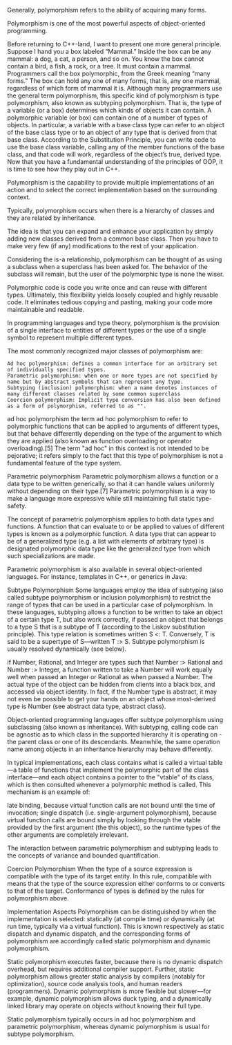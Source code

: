 Generally, polymorphism refers to the ability of acquiring many forms.

Polymorphism is one of the most powerful aspects of object-oriented programming.

Before returning to C++-land, I want to present one more general principle. Suppose I hand you a box labeled “Mammal.” Inside the box can be any mammal: a dog, a cat, a person, and so on. You know the box cannot contain a bird, a fish, a rock, or a tree. It must contain a mammal. Programmers call the box polymorphic, from the Greek meaning “many forms.” The box can hold any one of many forms, that is, any one mammal, regardless of which form of mammal it is. Although many programmers use the general term polymorphism, this specific kind of polymorphism is type polymorphism, also known as subtyping polymorphism. That is, the type of a variable (or a box) determines which kinds of objects it can contain. A polymorphic variable (or box) can contain one of a number of types of objects. In particular, a variable with a base class type can refer to an object of the base class type or to an object of any type that is derived from that base class. According to the Substitution Principle, you can write code to use the base class variable, calling any of the member functions of the base class, and that code will work, regardless of the object’s true, derived type. Now that you have a fundamental understanding of the principles of OOP, it is time to see how they play out in C++.

Polymorphism is the capability to provide multiple implementations of an action and to select the correct implementation based on the surrounding context.

Typically, polymorphism occurs when there is a hierarchy of classes and they are related by inheritance.

The idea is that you can expand and enhance your application by simply adding new classes derived from a common base class. Then you have to make very few (if any) modifications to the rest of your application.

Considering the is-a relationship, polymorphism can be thought of as using a subclass when a superclass has been asked for. The behavior of the subclass will remain, but the user of the polymorphic type is none the wiser.

Polymorphic code is code you write once and can reuse with different types. Ultimately, this flexibility yields loosely coupled and highly reusable code. It eliminates tedious copying and pasting, making your code more maintainable and readable.





In programming languages and type theory, polymorphism is the provision of a single interface to entities of different types or the use of a single symbol to represent multiple different types.

The most commonly recognized major classes of polymorphism are:

    Ad hoc polymorphism: defines a common interface for an arbitrary set of individually specified types.
    Parametric polymorphism: when one or more types are not specified by name but by abstract symbols that can represent any type.
    Subtyping (inclusion) polymorphism: when a name denotes instances of many different classes related by some common superclass
    Coercion polymorphism: Implicit type conversion has also been defined as a form of polymorphism, referred to as "".



ad hoc polymorphism
the term ad hoc polymorphism to refer to polymorphic functions that can be applied to arguments of different types, but that behave differently depending on the type of the argument to which they are applied (also known as function overloading or operator overloading).[5] The term "ad hoc" in this context is not intended to be pejorative; it refers simply to the fact that this type of polymorphism is not a fundamental feature of the type system.



Parametric polymorphism
Parametric polymorphism allows a function or a data type to be written generically, so that it can handle values uniformly without depending on their type.[7] Parametric polymorphism is a way to make a language more expressive while still maintaining full static type-safety.

The concept of parametric polymorphism applies to both data types and functions. A function that can evaluate to or be applied to values of different types is known as a polymorphic function. A data type that can appear to be of a generalized type (e.g. a list with elements of arbitrary type) is designated polymorphic data type like the generalized type from which such specializations are made.

Parametric polymorphism is also available in several object-oriented languages. For instance, templates in C++, or generics in Java:


Subtype Polymorphism
Some languages employ the idea of subtyping (also called subtype polymorphism or inclusion polymorphism) to restrict the range of types that can be used in a particular case of polymorphism. In these languages, subtyping allows a function to be written to take an object of a certain type T, but also work correctly, if passed an object that belongs to a type S that is a subtype of T (according to the Liskov substitution principle). This type relation is sometimes written S <: T. Conversely, T is said to be a supertype of S—written T :> S. Subtype polymorphism is usually resolved dynamically (see below).

if Number, Rational, and Integer are types such that Number :> Rational and Number :> Integer, a function written to take a Number will work equally well when passed an Integer or Rational as when passed a Number. The actual type of the object can be hidden from clients into a black box, and accessed via object identity. In fact, if the Number type is abstract, it may not even be possible to get your hands on an object whose most-derived type is Number (see abstract data type, abstract class).

Object-oriented programming languages offer subtype polymorphism using subclassing (also known as inheritance). With subtyping, calling code can be agnostic as to which class in the supported hierarchy it is operating on - the parent class or one of its descendants. Meanwhile, the same operation name among objects in an inheritance hierarchy may behave differently.

In typical implementations, each class contains what is called a virtual table—a table of functions that implement the polymorphic part of the class interface—and each object contains a pointer to the "vtable" of its class, which is then consulted whenever a polymorphic method is called. This mechanism is an example of:

  late binding, because virtual function calls are not bound until the time of invocation;
  single dispatch (i.e. single-argument polymorphism), because virtual function calls are bound simply by looking through the vtable provided by the first argument (the this object), so the runtime types of the other arguments are completely irrelevant.

The interaction between parametric polymorphism and subtyping leads to the concepts of variance and bounded quantification.




Coercion Polymorphism
When the type of a source expression is compatible with the type of its target entity. In this rule, compatible with means that the type of the source expression either conforms to or converts to that of the target. Conformance of types is defined by the rules for polymorphism above.




Implementation Aspects
Polymorphism can be distinguished by when the implementation is selected: statically (at compile time) or dynamically (at run time, typically via a virtual function). This is known respectively as static dispatch and dynamic dispatch, and the corresponding forms of polymorphism are accordingly called static polymorphism and dynamic polymorphism.

Static polymorphism executes faster, because there is no dynamic dispatch overhead, but requires additional compiler support. Further, static polymorphism allows greater static analysis by compilers (notably for optimization), source code analysis tools, and human readers (programmers). Dynamic polymorphism is more flexible but slower—for example, dynamic polymorphism allows duck typing, and a dynamically linked library may operate on objects without knowing their full type.

Static polymorphism typically occurs in ad hoc polymorphism and parametric polymorphism, whereas dynamic polymorphism is usual for subtype polymorphism.
